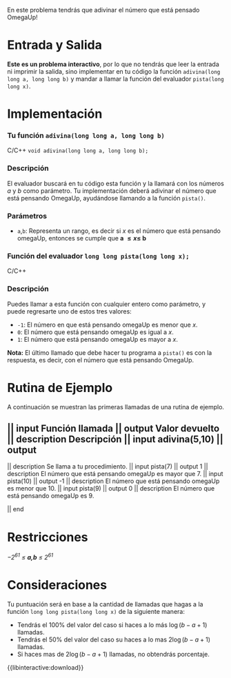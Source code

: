 En este problema tendrás que adivinar el número que está pensado OmegaUp!

# Entrada y Salida

**Este es un problema interactivo**, por lo que no tendrás que leer la entrada ni imprimir la salida, sino implementar en tu código la función `adivina(long long a, long long b)` y mandar a llamar la función del evaluador `pista(long long x)`.

# Implementación

### Tu función `adivina(long long a, long long b)`

C/C++ `void adivina(long long a, long long b);`

### Descripción

El evaluador buscará en tu código esta función y la llamará con los números $a$ y $b$ como parámetro. Tu implementación deberá adivinar el número que está pensando OmegaUp, ayudándose llamando a la función `pista()`.

### Parámetros

* `a`,`b`: Representa un rango, es decir si $x$ es el número que está pensando omegaUp, entonces se cumple que **a $\leq x \leq$ b** 

### Función del evaluador `long long pista(long long x);`


C/C++ 
### Descripción

Puedes llamar a esta función con cualquier entero como parámetro, y puede regresarte uno de estos tres valores:

* `-1`: El número en que está pensando omegaUp es menor que $x$.
* `0`: El número que está pensando omegaUp es igual a $x$.
* `1`: El número que está pensando omegaUp es mayor a $x$.  

**Nota:** El último llamado que debe hacer tu programa a `pista()` es con la respuesta, es decir, con el número que está pensando OmegaUp.

# Rutina de Ejemplo

A continuación se muestran las primeras llamadas de una rutina de ejemplo.

|| input
Función llamada
|| output
Valor devuelto
|| description
Descripción
|| input
adivina(5,10)
|| output
-
|| description
Se llama a tu procedimiento.
|| input
pista(7)
|| output
1
|| description
El número que está pensando omegaUp es mayor que 7.
|| input
pista(10)
|| output
-1
|| description
El número que está pensando omegaUp es menor que 10.
|| input
pista(9)
|| output
0
|| description
El número que está pensando omegaUp es 9.

|| end

# Restricciones

*$-2^{61}$ $\leq$ **a,b** $\leq$ $2^{61}$*

# Consideraciones

Tu puntuación será en base a la cantidad de llamadas que hagas a la función `long long pista(long long x)` de la siguiente manera:

* Tendrás el 100% del valor del caso si haces a lo más $\log (b-a+1)$ llamadas.
* Tendrás el 50% del valor del caso su haces a lo mas $2\log (b-a+1)$ llamadas.
* Si haces mas de $2\log (b-a+1)$ llamadas, no obtendrás porcentaje.

{{libinteractive:download}}
